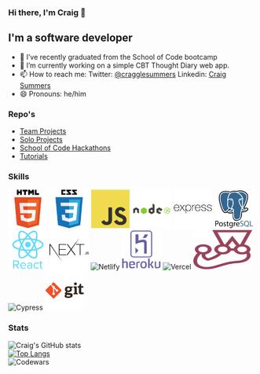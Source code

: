 ### Hi there, I'm Craig 👋

## I'm a software developer

- 🌱 I’ve recently graduated from the School of Code bootcamp
- 🔭 I’m currently working on a simple CBT Thought Diary web app.
- 📫 How to reach me: Twitter: <a href="https://twitter.com/cragglesummers">@cragglesummers</a> Linkedin: <a href = "https://www.linkedin.com/in/craig-summers-85231a34/">Craig Summers</a>
- 😄 Pronouns: he/him



### Repo's

- [Team Projects](https://github.com/stars/AlphaPentagon/lists/team-projects)
- [Solo Projects](https://github.com/stars/AlphaPentagon/lists/solo-projects)
- [School of Code Hackathons](https://github.com/stars/AlphaPentagon/lists/soc-weekly-hackathons)
- [Tutorials](https://github.com/stars/AlphaPentagon/lists/tutorials)

### Skills
<div class="skills-container style="display:flex;gap="64px">
  <img src="https://raw.githubusercontent.com/devicons/devicon/1119b9f84c0290e0f0b38982099a2bd027a48bf1/icons/html5/html5-original-wordmark.svg" alt="HTML 5" height="80px" width="80px" />
  <img src="https://raw.githubusercontent.com/devicons/devicon/1119b9f84c0290e0f0b38982099a2bd027a48bf1/icons/css3/css3-original-wordmark.svg" alt="CSS 3" height="80px" width="80px" />
  <img src="https://raw.githubusercontent.com/devicons/devicon/1119b9f84c0290e0f0b38982099a2bd027a48bf1/icons/javascript/javascript-original.svg" alt="Javascript" height="80px" width="80px" />
  <img src="https://raw.githubusercontent.com/devicons/devicon/1119b9f84c0290e0f0b38982099a2bd027a48bf1/icons/nodejs/nodejs-original-wordmark.svg" alt="Node.js" height="80px" width="80px" />
  <img src="https://raw.githubusercontent.com/devicons/devicon/1119b9f84c0290e0f0b38982099a2bd027a48bf1/icons/express/express-original-wordmark.svg" alt="Express" height="80px" width="80px" />
  <img src="https://raw.githubusercontent.com/devicons/devicon/1119b9f84c0290e0f0b38982099a2bd027a48bf1/icons/postgresql/postgresql-original-wordmark.svg" alt="PostgreSQL" height="80px" width="80px" />
  <img src="https://raw.githubusercontent.com/devicons/devicon/1119b9f84c0290e0f0b38982099a2bd027a48bf1/icons/react/react-original-wordmark.svg" alt="React" height="80px" width="80px" />
  <img src="https://raw.githubusercontent.com/devicons/devicon/1119b9f84c0290e0f0b38982099a2bd027a48bf1/icons/nextjs/nextjs-original-wordmark.svg" alt="Next.js" height="80px" width="80px" /> 
  <img src="https://upload.wikimedia.org/wikipedia/commons/b/b8/Netlify_logo.svg" alt="Netlify" height="80px" width="140px" />
  <img src="https://raw.githubusercontent.com/devicons/devicon/1119b9f84c0290e0f0b38982099a2bd027a48bf1/icons/heroku/heroku-original-wordmark.svg" alt="Heroku" height="80px" width="80px" />
  <img src="https://cdn.worldvectorlogo.com/logos/vercel.svg" alt="Vercel" height="80px" width="80px" />
  <img src="https://raw.githubusercontent.com/devicons/devicon/1119b9f84c0290e0f0b38982099a2bd027a48bf1/icons/jest/jest-plain.svg" alt="Jest" height="80px" width="120px" />
  <img src="https://upload.wikimedia.org/wikipedia/commons/a/a4/Cypress.png" alt="Cypress" height="80px" width="140px" />
  <img src="https://raw.githubusercontent.com/devicons/devicon/1119b9f84c0290e0f0b38982099a2bd027a48bf1/icons/git/git-original-wordmark.svg" alt="Git" height="80px" width="80px" />
  
  
</div>


### Stats

![Craig's GitHub stats](https://github-readme-stats.vercel.app/api?username=AlphaPentagon&count_private=true&show_icons=true&theme=tokyonight)
<br />
[![Top Langs](https://github-readme-stats.vercel.app/api/top-langs/?username=anuraghazra)](https://github.com/AlphaPentagon/github-readme-stats)
<br />
![Codewars](https://github.r2v.ch/codewars?user=AlphaPentagon&stroke=black)


<!--
**AlphaPentagon/alphapentagon** is a ✨ _special_ ✨ repository because its `README.md` (this file) appears on your GitHub profile.

Here are some ideas to get you started:

- 🔭 I’m currently working on reviewing some basic Javascript.
- 🌱 I’m currently learning with School of Code
- 👯 I’m looking to collaborate on ...
- 🤔 I’m looking for help with ...
- 💬 Ask me about ...
- 📫 How to reach me: Twitter: @cragglesummers Linkedin: https://www.linkedin.com/in/craig-summers-85231a34/
- 😄 Pronouns: he/him
- ⚡ Fun fact: ...
-->
